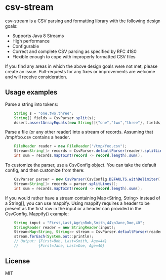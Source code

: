 # csv-stream

csv-stream is a CSV parsing and formatting library with the following design goals:
  - Supports Java 8 Streams 
  - High performance
  - Configurable
  - Correct and complete CSV parsing as specified by RFC 4180
  - Flexible enough to cope with improperly formatted CSV files 

If you find any areas in which the above design goals were not met, please create an issue.  Pull-requests for any fixes or improvements are welcome and will receive consideration.

Usage examples
--------------

Parse a string into tokens:
```java
    String s = "one,two,three";
    String[] fields = CsvParser.split(s);
    Assert.assertArrayEquals(new String[]{"one","two","three"}, fields);
```
Parse a file (or any other reader) into a stream of records.
Assuming that /tmp/foo.csv contains a header.
```java
    FileReader reader = new FileReader("/tmp/foo.csv");
    Stream<String[]> records = CsvParser.defaultParser(reader).splitLines();
    int sum = records.mapToInt(record -> record.length).sum();
```

To customize the parser, use a CsvConfig object.  You can take the default config, and then customize from there:
```java
    CsvParser parser = new CsvParser(CsvConfig.DEFAULTS.withDelimiter('|'), reader);
    Stream<String[]> records = parser.splitLines();
    int sum = records.mapToInt(record -> record.length).sum();
```

If you would rather have a stream containing Map<String, String> instead of a String[], you can use mappify.  Using mappify requires a header to be present as the first row in the input or a header can provided in the CsvConfig.  Mappify() example:
```java
    String input = "First,Last,Age\nBob,Smith,44\nJane,Doe,40";
    StringReader reader = new StringReader(input);
    Stream<Map<String, String>> stream = CsvParser.defaultParser(reader).mappify();
    stream.forEach(System.out::println);
    // Output: {First=Bob, Last=Smith, Age=44}
    //         {First=Jane, Last=Doe, Age=40}
```
License
-------
MIT
